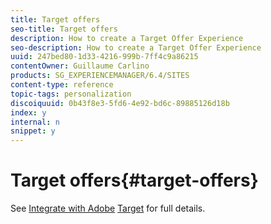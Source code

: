 ```yaml
---
title: Target offers
seo-title: Target offers
description: How to create a Target Offer Experience
seo-description: How to create a Target Offer Experience
uuid: 247bed80-1d33-4216-999b-7ff4c9a86215
contentOwner: Guillaume Carlino
products: SG_EXPERIENCEMANAGER/6.4/SITES
content-type: reference
topic-tags: personalization
discoiquuid: 0b43f8e3-5fd6-4e92-bd6c-89885126d18b
index: y
internal: n
snippet: y
---
```


# Target offers{#target-offers}

See [Integrate with Adobe](../../../sites/administering/using/target.md) [Target](../../../sites/administering/using/target.md) for full details.
